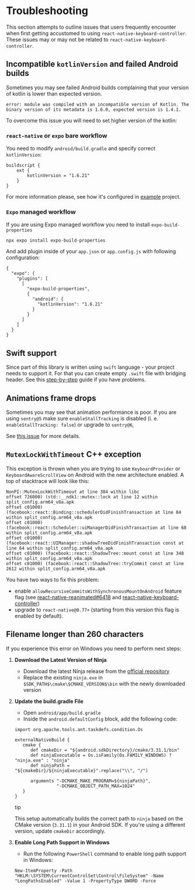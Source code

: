 # Troubleshooting

This section attempts to outline issues that users frequently encounter when first getting accustomed to using `react-native-keyboard-controller`. These issues may or may not be related to `react-native-keyboard-controller`.

## Incompatible `kotlinVersion` and failed Android builds[​](/react-native-keyboard-controller/pr-preview/pr-1136/docs/troubleshooting.md#incompatible-kotlinversion-and-failed-android-builds "Direct link to incompatible-kotlinversion-and-failed-android-builds")

Sometimes you may see failed Android builds complaining that your version of kotlin is lower than expected version.

`error: module was compiled with an incompatible version of Kotlin. The binary version of its metadata is 1.6.0, expected version is 1.4.1.`

To overcome this issue you will need to set higher version of the kotlin:

### `react-native` or `expo` bare workflow[​](/react-native-keyboard-controller/pr-preview/pr-1136/docs/troubleshooting.md#react-native-or-expo-bare-workflow "Direct link to react-native-or-expo-bare-workflow")

You need to modify `android/build.gradle` and specify correct `kotlinVersion`:

```
buildscript {
    ext {
        kotlinVersion = "1.6.21"
    }
}
```

For more information please, see how it's configured in [example](https://github.com/kirillzyusko/react-native-keyboard-controller/blob/9d0e63712a2f55dab0f6f3f95398567bb9ca1efa/example/android/build.gradle#L9) project.

### `Expo` managed workflow[​](/react-native-keyboard-controller/pr-preview/pr-1136/docs/troubleshooting.md#expo-managed-workflow "Direct link to expo-managed-workflow")

If you are using Expo managed workflow you need to install `expo-build-properties`

```
npx expo install expo-build-properties
```

And add plugin inside of your `app.json` or `app.config.js` with following configuration:

```
{
  "expo": {
    "plugins": [
      [
        "expo-build-properties",
        {
          "android": {
            "kotlinVersion": "1.6.21"
          }
        }
      ]
    ]
  }
}
```

## Swift support[​](/react-native-keyboard-controller/pr-preview/pr-1136/docs/troubleshooting.md#swift-support "Direct link to Swift support")

Since part of this library is written using `swift` language - your project needs to support it. For that you can create empty `.swift` file with bridging header. See this [step-by-step](https://stackoverflow.com/a/56176956/9272042) guide if you have problems.

## Animations frame drops[​](/react-native-keyboard-controller/pr-preview/pr-1136/docs/troubleshooting.md#animations-frame-drops "Direct link to Animations frame drops")

Sometimes you may see that animation performance is poor. If you are using `sentry@5` make sure `enableStallTracking` is disabled (i. e. `enableStallTracking: false`) or upgrade to `sentry@6`,

See [this issue](https://github.com/kirillzyusko/react-native-keyboard-controller/issues/641) for more details.

## `MutexLockWithTimeout` C++ exception[​](/react-native-keyboard-controller/pr-preview/pr-1136/docs/troubleshooting.md#mutexlockwithtimeout-c-exception "Direct link to mutexlockwithtimeout-c-exception")

This exception is thrown when you are trying to use `KeyboardProvider` or `KeyboardAwareScrollView` on Android with the new architecture enabled. A top of stacktrace will look like this:

```
NonPI::MutexLockWithTimeout at line 384 within libc
offset 726000) (std::__ndk1::mutex::lock at line 12 within split_config.arm64_v8a.apk
offset c01000) (facebook::react::Binding::schedulerDidFinishTransaction at line 84 within split_config.arm64_v8a.apk
offset c01000) (facebook::react::Scheduler::uiManagerDidFinishTransaction at line 68 within split_config.arm64_v8a.apk
offset c01000) (facebook::react::UIManager::shadowTreeDidFinishTransaction const at line 64 within split_config.arm64_v8a.apk
offset c01000) (facebook::react::ShadowTree::mount const at line 348 within split_config.arm64_v8a.apk
offset c01000) (facebook::react::ShadowTree::tryCommit const at line 2612 within split_config.arm64_v8a.apk
```

You have two ways to fix this problem:

* enable `allowRecursiveCommitsWithSynchronousMountOnAndroid` feature flag (see [react-native-reanimated#6418](https://github.com/software-mansion/react-native-reanimated/issues/6418#issuecomment-2296107100) and [react-native-keyboard-controller](https://github.com/kirillzyusko/react-native-keyboard-controller/issues/687))
* upgrade to `react-native@0.77+` (starting from this version this flag is enabled by default).

## Filename longer than 260 characters[​](/react-native-keyboard-controller/pr-preview/pr-1136/docs/troubleshooting.md#filename-longer-than-260-characters "Direct link to Filename longer than 260 characters")

If you experience this error on Windows you need to perform next steps:

1. **Download the Latest Version of Ninja**

   * Download the latest Ninja release from the [official repository](https://github.com/ninja-build/ninja/releases)
   * Replace the existing `ninja.exe` in `$SDK_PATH$\cmake\$CMAKE_VERSION$\bin` with the newly downloaded version

2. **Update the build.gradle File**

   * Open `android/app/build.gradle`
   * Inside the `android.defaultConfig` block, add the following code:

   ```
   import org.apache.tools.ant.taskdefs.condition.Os

   externalNativeBuild {
      cmake {
         def cmakeDir = "${android.sdkDirectory}/cmake/3.31.1/bin"
         def ninjaExecutable = Os.isFamily(Os.FAMILY_WINDOWS) ? "ninja.exe" : "ninja"
         def ninjaPath = "${cmakeDir}/${ninjaExecutable}".replace("\\", "/")

         arguments "-DCMAKE_MAKE_PROGRAM=${ninjaPath}",
                   "-DCMAKE_OBJECT_PATH_MAX=1024"
      }
   }
   ```

   tip

   This setup automatically builds the correct path to `ninja` based on the CMake version (`3.31.1`) in your Android SDK. If you're using a different version, update `cmakeDir` accordingly.

3. **Enable Long Path Support in Windows**

   * Run the following `PowerShell` command to enable long path support in Windows:

   ```
   New-ItemProperty -Path "HKLM:\SYSTEM\CurrentControlSet\Control\FileSystem" -Name "LongPathsEnabled" -Value 1 -PropertyType DWORD -Force
   ```
